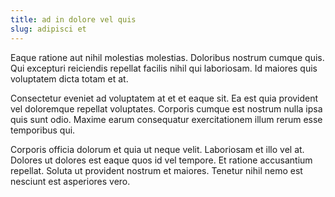 ```yaml
---
title: ad in dolore vel quis
slug: adipisci et
---
```


Eaque ratione aut nihil molestias molestias. Doloribus nostrum cumque quis. Qui excepturi reiciendis repellat facilis nihil qui laboriosam. Id maiores quis voluptatem dicta totam et at.

Consectetur eveniet ad voluptatem at et et eaque sit. Ea est quia provident vel doloremque repellat voluptates. Corporis cumque est nostrum nulla ipsa quis sunt odio. Maxime earum consequatur exercitationem illum rerum esse temporibus qui.

Corporis officia dolorum et quia ut neque velit. Laboriosam et illo vel at. Dolores ut dolores est eaque quos id vel tempore. Et ratione accusantium repellat. Soluta ut provident nostrum et maiores. Tenetur nihil nemo est nesciunt est asperiores vero.
